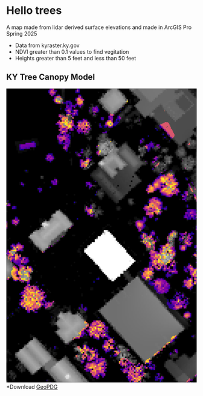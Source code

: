 # Hello trees

A map made from lidar derived surface elevations and made in ArcGIS Pro Spring 2025

* Data from kyraster.ky.gov
* NDVI greater than 0.1 values to find vegitation
* Heights greater than 5 feet and less than 50 feet

## KY Tree Canopy Model
![Tree Canopy](tree_canopy.jpg)
*Download [GeoPDG](tree_canopy.pdf)
